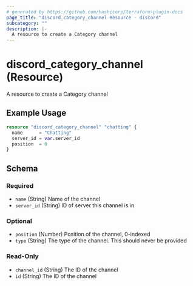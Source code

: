 ```yaml
---
# generated by https://github.com/hashicorp/terraform-plugin-docs
page_title: "discord_category_channel Resource - discord"
subcategory: ""
description: |-
  A resource to create a Category channel
---
```


# discord_category_channel (Resource)

A resource to create a Category channel

## Example Usage

```terraform
resource "discord_category_channel" "chatting" {
  name      = "Chatting"
  server_id = var.server_id
  position  = 0
}
```

<!-- schema generated by tfplugindocs -->
## Schema

### Required

- `name` (String) Name of the channel
- `server_id` (String) ID of server this channel is in

### Optional

- `position` (Number) Position of the channel, 0-indexed
- `type` (String) The type of the channel. This should never be provided

### Read-Only

- `channel_id` (String) The ID of the channel
- `id` (String) The ID of the channel
